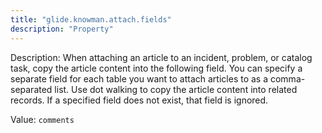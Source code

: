 ```yaml
---
title: "glide.knowman.attach.fields"
description: "Property"
---
```


Description: When attaching an article to an incident, problem, or catalog task, copy the article content into the following field. You can specify a separate field for each table you want to attach articles to as a comma-separated list. Use dot walking to copy the article content into related records. If a specified field does not exist, that field is ignored.

Value: `comments`